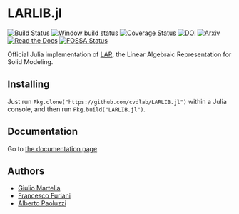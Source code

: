 # LARLIB.jl

[![Build Status](https://img.shields.io/travis/cvdlab/LARLIB.jl/master.svg?label=Linux+/+macOS)](https://travis-ci.org/cvdlab/LARLIB.jl)
[![Window build status](https://ci.appveyor.com/api/projects/status/u2f09aul3rapr2wk/branch/master?svg=true)](https://ci.appveyor.com/project/furio/larlib-jl/branch/master)
[![Coverage Status](https://coveralls.io/repos/github/cvdlab/LARLIB.jl/badge.svg?branch=master)](https://coveralls.io/github/cvdlab/LARLIB.jl?branch=master)
[![DOI](https://zenodo.org/badge/doi/10.1016/j.cad.2013.08.044.svg)](http://dx.doi.org/10.1016/j.cad.2013.08.044)
[![Arxiv](http://img.shields.io/badge/Arxiv-1704.00142-b31b1b.svg)](https://arxiv.org/abs/1704.00142)
[![Read the Docs](https://img.shields.io/readthedocs/pip.svg)](https://cvdlab.github.io/LARLIB.jl/)
[![FOSSA Status](https://app.fossa.io/api/projects/git%2Bgithub.com%2Fcvdlab%2FLARLIB.jl.svg?type=shield)](https://app.fossa.io/projects/git%2Bgithub.com%2Fcvdlab%2FLARLIB.jl?ref=badge_shield)

Official Julia implementation of [LAR](http://dx.doi.org/10.1016/j.cad.2013.08.044), the Linear Algebraic Representation for Solid Modeling.

## Installing

Just run `Pkg.clone("https://github.com/cvdlab/LARLIB.jl")` within a Julia console, and then run `Pkg.build("LARLIB.jl")`.

## Documentation

Go to [the documentation page](https://cvdlab.github.io/LARLIB.jl/)

## Authors
* [Giulio Martella](https://github.com/giuliom95)
* [Francesco Furiani](https://github.com/furio)
* [Alberto Paoluzzi](https://github.com/apaoluzzi)

